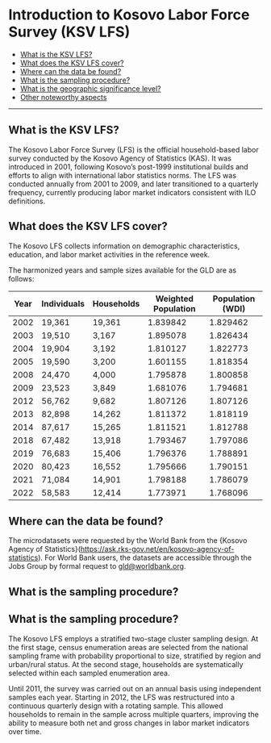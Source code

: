 # Introduction to Kosovo Labor Force Survey (KSV LFS)

- [What is the KSV LFS?](#what-is-the-ksv-lfs)  
- [What does the KSV LFS cover?](#what-does-the-ksv-lfs-cover)  
- [Where can the data be found?](#where-can-the-data-be-found)  
- [What is the sampling procedure?](#what-is-the-sampling-procedure)  
- [What is the geographic significance level?](#what-is-the-geographic-significance-level)  
- [Other noteworthy aspects](#other-noteworthy-aspects)  

---

## What is the KSV LFS?  
The Kosovo Labor Force Survey (LFS) is the official household-based labor survey conducted by the Kosovo Agency of Statistics (KAS). It was introduced in 2001, following Kosovo’s post-1999 institutional builds and efforts to align with international labor statistics norms. The LFS was conducted annually from 2001 to 2009, and later transitioned to a quarterly frequency, currently producing labor market indicators consistent with ILO definitions.


## What does the KSV LFS cover?  
The Kosovo LFS collects information on demographic characteristics, education, and labor market activities in the reference week.  

The harmonized years and sample sizes available for the GLD are as follows:  

| Year | Individuals | Households | Weighted Population | Population (WDI) |
|------|-------------|------------|---------------------|------------------|
| 2002 | 19,361      | 19,361     | 1.839842            | 1.829462         |
| 2003 | 19,510      | 3,167      | 1.895078            | 1.826434         |
| 2004 | 19,904      | 3,192      | 1.810127            | 1.822773         |
| 2005 | 19,590      | 3,200      | 1.601155            | 1.818354         |
| 2008 | 24,470      | 4,000      | 1.795878            | 1.800858         |
| 2009 | 23,523      | 3,849      | 1.681076            | 1.794681         |
| 2012 | 56,762      | 9,682      | 1.807126            | 1.807126         |
| 2013 | 82,898      | 14,262     | 1.811372            | 1.818119         |
| 2014 | 87,617      | 15,265     | 1.811521            | 1.812788         |
| 2018 | 67,482      | 13,918     | 1.793467            | 1.797086         |
| 2019 | 76,683      | 15,406     | 1.796376            | 1.788891         |
| 2020 | 80,423      | 16,552     | 1.795666            | 1.790151         |
| 2021 | 71,084      | 14,901     | 1.798188            | 1.786079         |
| 2022 | 58,583      | 12,414     | 1.773971            | 1.768096         |



## Where can the data be found?  
The microdatasets were requested by the World Bank from the {Kosovo Agency of Statistics}(https://ask.rks-gov.net/en/kosovo-agency-of-statistics). For World Bank users, the datasets are accessible through the Jobs Group by formal request to gld@worldbank.org.  


## What is the sampling procedure?  
## What is the sampling procedure?  
The Kosovo LFS employs a stratified two-stage cluster sampling design. At the first stage, census enumeration areas are selected from the national sampling frame with probability proportional to size, stratified by region and urban/rural status. At the second stage, households are systematically selected within each sampled enumeration area.  

Until 2011, the survey was carried out on an annual basis using independent samples each year. Starting in 2012, the LFS was restructured into a continuous quarterly design with a rotating sample. This allowed households to remain in the sample across multiple quarters, improving the ability to measure both net and gross changes in labor market indicators over time.

